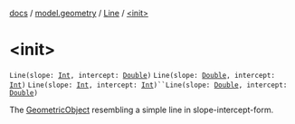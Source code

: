 [docs](../../index.md) / [model.geometry](../index.md) / [Line](index.md) / [&lt;init&gt;](./-init-.md)

# &lt;init&gt;

`Line(slope: `[`Int`](https://kotlinlang.org/api/latest/jvm/stdlib/kotlin/-int/index.html)`, intercept: `[`Double`](https://kotlinlang.org/api/latest/jvm/stdlib/kotlin/-double/index.html)`)`
`Line(slope: `[`Double`](https://kotlinlang.org/api/latest/jvm/stdlib/kotlin/-double/index.html)`, intercept: `[`Int`](https://kotlinlang.org/api/latest/jvm/stdlib/kotlin/-int/index.html)`)`
`Line(slope: `[`Int`](https://kotlinlang.org/api/latest/jvm/stdlib/kotlin/-int/index.html)`, intercept: `[`Int`](https://kotlinlang.org/api/latest/jvm/stdlib/kotlin/-int/index.html)`)``Line(slope: `[`Double`](https://kotlinlang.org/api/latest/jvm/stdlib/kotlin/-double/index.html)`, intercept: `[`Double`](https://kotlinlang.org/api/latest/jvm/stdlib/kotlin/-double/index.html)`)`

The [GeometricObject](../-geometric-object/index.md) resembling a simple line in slope-intercept-form.

